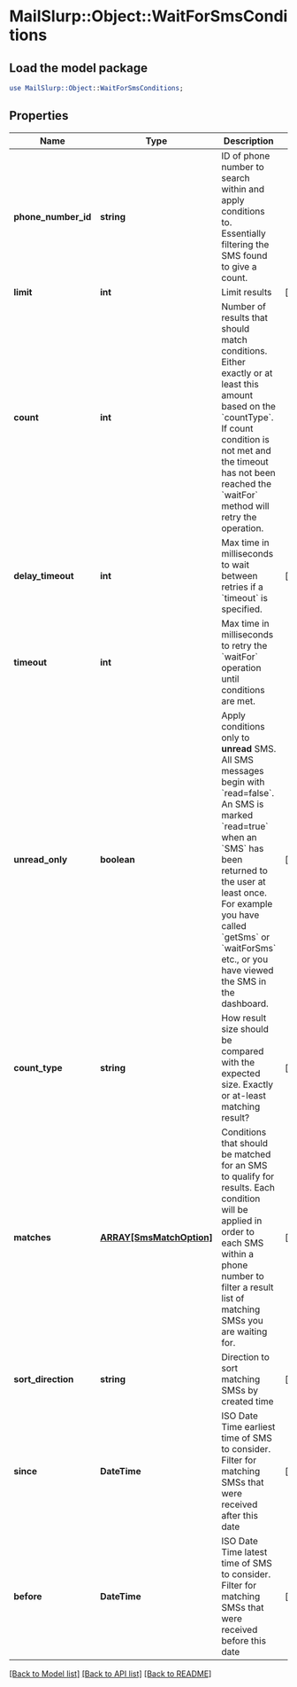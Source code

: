 # MailSlurp::Object::WaitForSmsConditions

## Load the model package
```perl
use MailSlurp::Object::WaitForSmsConditions;
```

## Properties
Name | Type | Description | Notes
------------ | ------------- | ------------- | -------------
**phone_number_id** | **string** | ID of phone number to search within and apply conditions to. Essentially filtering the SMS found to give a count. | 
**limit** | **int** | Limit results | [optional] 
**count** | **int** | Number of results that should match conditions. Either exactly or at least this amount based on the &#x60;countType&#x60;. If count condition is not met and the timeout has not been reached the &#x60;waitFor&#x60; method will retry the operation. | 
**delay_timeout** | **int** | Max time in milliseconds to wait between retries if a &#x60;timeout&#x60; is specified. | [optional] 
**timeout** | **int** | Max time in milliseconds to retry the &#x60;waitFor&#x60; operation until conditions are met. | 
**unread_only** | **boolean** | Apply conditions only to **unread** SMS. All SMS messages begin with &#x60;read&#x3D;false&#x60;. An SMS is marked &#x60;read&#x3D;true&#x60; when an &#x60;SMS&#x60; has been returned to the user at least once. For example you have called &#x60;getSms&#x60; or &#x60;waitForSms&#x60; etc., or you have viewed the SMS in the dashboard. | [optional] 
**count_type** | **string** | How result size should be compared with the expected size. Exactly or at-least matching result? | [optional] 
**matches** | [**ARRAY[SmsMatchOption]**](SmsMatchOption) | Conditions that should be matched for an SMS to qualify for results. Each condition will be applied in order to each SMS within a phone number to filter a result list of matching SMSs you are waiting for. | [optional] 
**sort_direction** | **string** | Direction to sort matching SMSs by created time | [optional] 
**since** | **DateTime** | ISO Date Time earliest time of SMS to consider. Filter for matching SMSs that were received after this date | [optional] 
**before** | **DateTime** | ISO Date Time latest time of SMS to consider. Filter for matching SMSs that were received before this date | [optional] 

[[Back to Model list]](../README#documentation-for-models) [[Back to API list]](../README#documentation-for-api-endpoints) [[Back to README]](../README)


